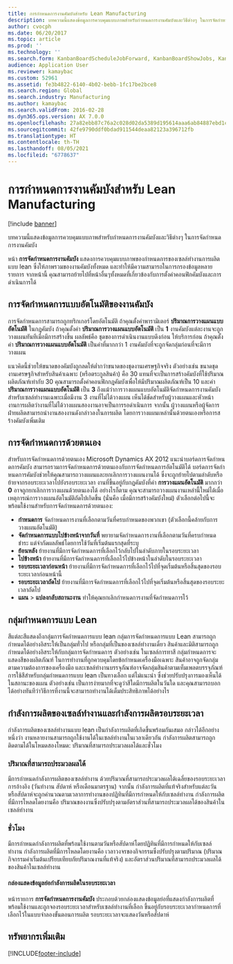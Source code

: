 ```yaml
---
title: การกำหนดการงานคัมบังสำหรับ Lean Manufacturing
description: บทความนี้แสดงข้อมูลการควบคุมแบบภาพสำหรับกำหนดการงานคัมบังและวิธีต่างๆ ในการจัดกำหนดการงานคัมบัง
author: cvocph
ms.date: 06/20/2017
ms.topic: article
ms.prod: ''
ms.technology: ''
ms.search.form: KanbanBoardScheduleJobForward, KanbanBoardShowJobs, KanbanJobSchedulingListPage
audience: Application User
ms.reviewer: kamaybac
ms.custom: 52961
ms.assetid: fe3b4822-6140-4b02-bebb-1fc17be2bce8
ms.search.region: Global
ms.search.industry: Manufacturing
ms.author: kamaybac
ms.search.validFrom: 2016-02-28
ms.dyn365.ops.version: AX 7.0.0
ms.openlocfilehash: 27a82ebb87c76a2c028d02da5389d195614aaa6ab84887ebd1cb4e443b5bda49
ms.sourcegitcommit: 42fe9790ddf0bdad911544deaa82123a396712fb
ms.translationtype: HT
ms.contentlocale: th-TH
ms.lasthandoff: 08/05/2021
ms.locfileid: "6778637"
---
```

# <a name="kanban-job-scheduling-for-lean-manufacturing"></a>การกำหนดการงานคัมบังสำหรับ Lean Manufacturing

[!include [banner](../includes/banner.md)]

บทความนี้แสดงข้อมูลการควบคุมแบบภาพสำหรับกำหนดการงานคัมบังและวิธีต่างๆ ในการจัดกำหนดการงานคัมบัง  

หน้า **การจัดกำหนดการงานคัมบัง** แสดงการควบคุมแบบภาพของกำหนดการของเซลล์ทำงานการผลิตแบบ lean ซึ่งให้ภาพรวมของงานคัมบังทั้งหมด และทำให้มีความสามารถในการกรองข้อมูลหลายรายการ จากหน้านี้ คุณสามารถย้ายไปที่หน้าอื่นๆทั้งหมดที่เกี่ยวข้องกับการตั้งค่าคอนฟิกคัมบังและการดำเนินการได้

## <a name="automatic-scheduling-of-kanban-jobs"></a>การจัดกำหนดการแบบอัตโนมัติของงานคัมบัง
การจัดกำหนดการสามารถถูกทริกเกอร์โดยอัตโนมัติ ถ้าคุณตั้งค่าพารามิเตอร์ **ปริมาณการวางแผนแบบอัตโนมัติ** ในกฎคัมบัง ถ้าคุณตั้งค่า **ปริมาณการวางแผนแบบอัตโนมัติ** เป็น **1** งานคัมบังแต่ละงานจะถูกวางแผนทันทีเมื่อมีการสร้างขึ้น ผลลัพธ์คือ ชุดของการดำเนินงานแบบดึงก่อน ให้บริการก่อน ถ้าคุณตั้งค่า **ปริมาณการวางแผนแบบอัตโนมัติ** เป็นค่าที่มากกว่า 1 งานคัมบังที่จะถูกจัดกลุ่มก่อนที่จะมีการวางแผน 

แนวคิดนี้ช่วยให้ขนาดของคัมบังถูกลดให้ต่ำกว่าขนาดของชุดงานเศรษฐกิจจริง ตัวอย่างเช่น ขนาดชุดงานเศรษฐกิจสำหรับสินค้าเฉพาะ (หรือตระกูลสินค้า) คือ 30 แทนที่จะเป็นการสร้างคัมบังที่ใช้ปริมาณผลิตภัณฑ์เท่ากับ 30 คุณสามารถตั้งค่าคอนฟิกกฎคัมบังเพื่อให้มีปริมาณผลิตภัณฑ์เป็น 10 และค่า **ปริมาณการวางแผนแบบอัตโนมัติ** เป็น **3** ถึงแม้ว่าการวางแผนแบบอัตโนมัติจัดกำหนดการงานคัมบังสำหรับเซลล์ทำงานเฉพาะเมื่อมีงาน 3 งานที่ไม่ได้วางแผน เห็นได้ชัดสำหรับผู้วางแผนและหัวหน้างานการผลิตว่างานที่ไม่ได้วางแผนสองงานอาจเป็นการรอดำเนินการ จากนั้น ผู้วางแผนหรือผู้จัดการฝ่ายผลิตสามารถนำงานสองงานดังกล่าวลงในการผลิต โดยการวางแผนเหล่านั้นด้วยตนเองหรือการสร้างคัมบังเพิ่มเติม

## <a name="manual-scheduling"></a>การจัดกำหนดการด้วยตนเอง
สำหรับการจัดกำหนดการด้วยตนเอง Microsoft Dynamics AX 2012 แนะนำบอร์ดการจัดกำหนดการคัมบัง สามารถรวมการจัดกำหนดการด้วยตนเองกับการจัดกำหนดการอัตโนมัติได้ บอร์ดการจัดกำหนดการคัมบังช่วยให้คุณสามารถวางแผนและยกเลิกการวางแผนงานได้ ซึ่งจะถูกย้ายไปตามลำดับหรือย้ายจากรอบระยะเวลาไปยังรอบระยะเวลา งานที่ขึ้นอยู่กับกฎคัมบังที่ค่า **การวางแผนอัตโนมัติ** มากกว่า **0** อาจถูกยกเลิกการวางแผนด้วยตนเองได้ อย่างไรก็ตาม คุณจะสามารถวางแผนงานเหล่านี้ใหม่ได้เมื่อเหตุการณ์การวางแผนอัตโนมัติถัดไปเกิดขึ้น (นั่นคือ เมื่อมีการสร้างคัมบังใหม่) ตัวเลือกต่อไปนี้จะพร้อมใช้งานสำหรับการจัดกำหนดการด้วยตนเอง:

-   **กำหนดการ** จัดกำหนดการงานที่เลือกตามวันที่ครบกำหนดของพวกเขา (ตัวเลือกนี้คล้ายกับการวางแผนอัตโนมัติ)
-   **จัดกำหนดการแบบไปข้างหน้าจากวันที่** พยายามจัดกำหนดการงานที่เลือกตามวันที่ครบกำหนดชำระ แต่จำกัดผลลัพธ์โดยการใช้วันที่เริ่มต้นแรกสุดที่ระบุ
-   **ย้อนหลัง** ย้ายงานที่มีการจัดกำหนดการที่เลือกไว้กลับไปในลำดับภายในรอบระยะเวลา
-   **ไปข้างหน้า** ย้ายงานที่มีการจัดกำหนดการที่เลือกไว้ไปข้างหน้าในลำดับในรอบระยะเวลา
-   **รอบระยะเวลาก่อนหน้า** ย้ายงานที่มีการจัดกำหนดการที่เลือกไว้ไปที่จุดเริ่มต้นหรือสิ้นสุดของรอบระยะเวลาก่อนหน้านี้
-   **รอบระยะเวลาถัดไป** ย้ายงานที่มีการจัดกำหนดการที่เลือกไว้ไปที่จุดเริ่มต้นหรือสิ้นสุดของรอบระยะเวลาถัดไป
-   **แผน** &gt; **แปลงกลับสถานะงาน** ทำให้คุณยกเลิกกำหนดการงานที่จัดกำหนดการไว้

## <a name="lean-scheduling-groups"></a>กลุ่มกำหนดการแบบ Lean
สีแต่ละสีแสดงถึงกลุ่มการจัดกำหนดการแบบ lean กลุ่มการจัดกำหนดการแบบ Lean สามารถถูกกำหนดได้อย่างอิสระให้เป็นกลุ่มทั่วไป หรือกลุ่มที่เป็นของเซลล์ทำงานเดี่ยว สินค้าและมิติสามารถถูกกำหนดได้อย่างอิสระให้กับกลุ่มการจัดกำหนดการ ตัวอย่างเช่น ในเซลล์การทาสี กลุ่มกำหนดการจะแสดงสีของผลิตภัณฑ์ ในการทำงานที่ถูกควบคุมโดยข้อกำหนดเครื่องมือเฉพาะ สินค้าอาจถูกจัดกลุ่มตามความต้องการของเครื่องมือ และเซลล์ทำงานบรรจุภัณฑ์อาจจัดกลุ่มสินค้าตามเท็มเพลตบรรจุภัณฑ์ การใช้สีสำหรับกลุ่มกำหนดการแบบ lean เป็นทางเลือก แต่ไม่แนะนำ ซึ่งช่วยปรับปรุงการมองเห็นได้ในสถานะของแผน ตัวอย่างเช่น เป็นการง่ายมากที่จะดูว่าสีใดมีการผลิตในวันใด และคุณสามารถบอกได้อย่างทันทีว่าวิธีการที่งานนี้จะสามารถทำงานได้เต็มประสิทธิภาพได้อย่างไร

## <a name="work-cell-capacity-and-period-capacity"></a>กำลังการผลิตของเซลล์ทำงานและกำลังการผลิตรอบระยะเวลา
กำลังการผลิตของเซลล์ทำงานแบบ lean เป็นกำลังการผลิตที่เกิดขึ้นพร้อมกันเสมอ กล่าวได้อีกอย่างหนึ่งว่า งานหลายงานสามารถถูกใช้งานได้ในเซลล์ทำงานในเวลาเดียวกัน กำลังการผลิตสามารถถูกติดตามได้ในโหมดสองโหมด: ปริมาณที่สามารถประมวลผลได้และชั่วโมง

### <a name="throughput"></a>ปริมาณที่สามารถประมวลผลได้

มีการกำหนดกำลังการผลิตของเซลล์ทำงาน ด้วยปริมาณที่สามารถประมวลผลได้เฉลี่ยของรอบระยะเวลาการอ้างอิง (วันทำงาน สัปดาห์ หรือเดือนมาตรฐาน) จากนั้น กำลังการผลิตที่แท้จริงสำหรับแต่ละวันหรือสัปดาห์จะถูกคำนวณตามเวลาการทำงานของปฏิทินที่มีการกำหนดให้กับเซลล์ทำงาน กำลังการผลิตที่มีการโหลดโดยงานคือ ปริมาณของงานซึ่งปรับปรุงตามอัตราส่วนที่สามารถประมวลผลได้ของสินค้าในเซลล์ทำงาน

### <a name="hours"></a>ชั่วโมง

มีการกำหนดกำลังการผลิตที่พร้อมใช้งานตามวันหรือสัปดาห์โดยปฏิทินที่มีการกำหนดให้กับเซลล์ทำงาน กำลังการผลิตที่มีการโหลดโดยงานคือ เวลาวงจรของกิจกรรมซึ่งปรับปรุงตามปริมาณ (ปริมาณกิจกรรมค่าเริ่มต้นเปรียบเทียบกัยปริมาณงานที่แท้จริง) และอัตราส่วนปริมาณที่สามารถประมวลผลได้ของสินค้าในเซลล์ทำงาน

#### <a name="period-capacity-factbox"></a>กล่องแสดงข้อมูลย่อกำลังการผลิตในรอบระยะเวลา

หน้ารายการ **การจัดกำหนดการงานคัมบัง** ประกอบด้วยกล่องแสดงข้อมูลย่อที่แสดงกำลังการผลิตที่พร้อมใช้งานและถูกจองรอบระยะเวลาสำหรับเซลล์ทำงานที่เลือก ขึ้นอยู่กับรอบระยะเวลากำหนดการที่เลือกไว้ในแบบจำลองขั้นตอนการผลิต รอบระยะเวลาจะแสดงวันหรือสัปดาห์

## <a name="additional-resources"></a>ทรัพยากรเพิ่มเติม





[!INCLUDE[footer-include](../../includes/footer-banner.md)]
